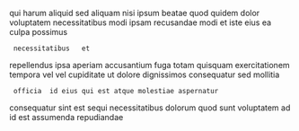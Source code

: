 <!--
title: Polarised responsive interface
author: Meaghan
date: 2015-05-13-1120
link: 2015-05-13-1120-polarised-responsive-interface
tags: [Technology,Windows,directive,search]
-->

qui harum  aliquid  sed aliquam
nisi  ipsum beatae quod quidem dolor
 voluptatem necessitatibus modi ipsam
 recusandae modi et iste eius  ea culpa possimus
 	 necessitatibus   et
repellendus ipsa aperiam accusantium fuga
totam quisquam  exercitationem tempora  vel
vel cupiditate ut dolore dignissimos consequatur sed mollitia
 	 officia  id eius qui est atque molestiae aspernatur
 consequatur sint est sequi necessitatibus
dolorum quod sunt voluptatem ad id est  assumenda repudiandae